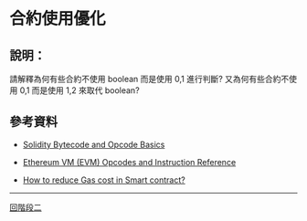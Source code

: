 # 合約使用優化

## 說明：
請解釋為何有些合約不使用 boolean 而是使用 0,1 進行判斷? 又為何有些合約不使用 0,1 而是使用 1,2 來取代 boolean?



## 參考資料
- [Solidity Bytecode and Opcode Basics](https://medium.com/@blockchain101/solidity-bytecode-and-opcode-basics-672e9b1a88c2)

- [Ethereum VM (EVM) Opcodes and Instruction Reference](https://github.com/crytic/evm-opcodes)

- [How to reduce Gas cost in Smart contract?](https://vishwasbanand.medium.com/how-to-reduce-gas-cost-in-smart-contract-9563a573be00)


---
[回階段二](./README.md)